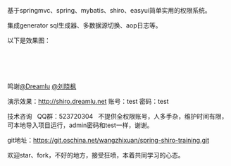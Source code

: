 <p>
基于springmvc、spring、mybatis、shiro、easyui简单实用的权限系统。
</p>
<p>
集成generator sql生成器、多数据源切换、aop日志等。
</p>
<p>
以下是效果图：
</p>
<p>
<img src="http://static.oschina.net/uploads/img/201512/06161620_HLY6.jpg" alt="" />
</p>
<p>
<img src="http://static.oschina.net/uploads/img/201512/06161621_NIlr.jpg" alt="" />
</p>
<p>
<img src="http://static.oschina.net/uploads/img/201512/06161621_63ZV.jpg" alt="" />
</p>
<p>
<img src="http://static.oschina.net/uploads/img/201512/06164718_18nx.jpg" alt="" />
</p>
<p>
<img src="http://static.oschina.net/uploads/img/201512/06161621_NiiM.jpg" alt="" />
</p>
<p>
鸣谢<a href="http://my.oschina.net/qq596392912" target="_blank">@Dreamlu</a> <a href="http://my.oschina.net/u/993551" target="_blank">@刘晓枫</a> &nbsp;
</p>
<p>
演示效果：<a href="http://shiro.dreamlu.net" target="_blank">http://shiro.dreamlu.net</a> 账号：test 密码：test
</p>
<p>
技术咨询 &nbsp; QQ群：523720304 &nbsp; 不提供全权限账号，人多手杂，维护时间有限，可本地导入项目运行，admin密码和test一样，谢谢。
</p>
<p>
git地址：<a href="https://git.oschina.net/wangzhixuan/spring-shiro-training.git" target="_blank">https://git.oschina.net/wangzhixuan/spring-shiro-training.git</a>&nbsp;
</p>
<p>
欢迎star、fork，不好的地方，接受狂喷，本着共同学习的心态。
</p>
